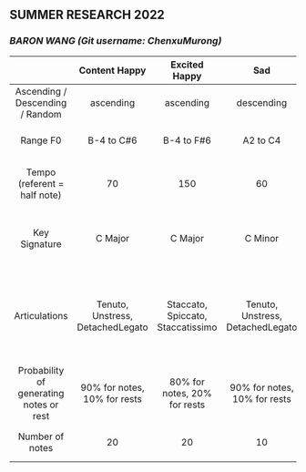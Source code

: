 ## SUMMER RESEARCH 2022

### *BARON WANG (Git username: ChenxuMurong)*



|                               |Content Happy|Excited Happy|Sad        |Angry    |Neutral (2 notes)|Reason / Theory|
|:-----------------------------:|:-----------:|:-----------:|:---------:|:-------:|:---------------:|:-------------:|
|Ascending / Descending / Random|ascending    |ascending    |descending|descending|Ascending        |               |
|Range F0                       | B-4 to C#6  |B-4 to F#6   | A2 to C4 | A2 to G3 |C4, G4(just 2 notes)|higher range => happier|
|Tempo (referent = half note)   |70           |  150        |   60     |    150   |  100            |higher tempo => more excitement|
|Key Signature                  |C Major      |     C Major |C Minor   |   C Minor| C Major         |Major sounds happy, minor sounds sad|
|Articulations                  |Tenuto, Unstress, DetachedLegato|Staccato, Spiccato, Staccatissimo|Tenuto, Unstress, DetachedLegato|Staccato, Spiccato, Staccatissimo, Strong accent|No|Short, detached articulations are better at expressing happy, excited emotions|
|Probability of generating notes or rest|90% for notes, 10% for rests|80% for notes, 20% for rests|90% for notes, 10% for rests|90% for notes, 10% for rests|No rests|works in conjunction with rest lengths|
|Number of notes|20|20|10|30|2|slower songs have fewer notes|






